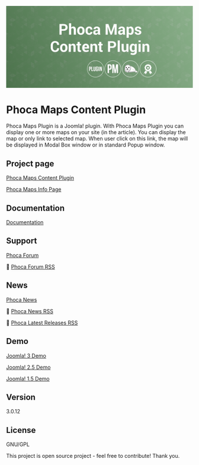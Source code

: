



![Phoca Maps Content Plugin](https://github.com/PhocaCz/PhocaMapsPlugin/blob/master/phocamaps.png?raw=true)

# Phoca Maps Content Plugin



Phoca Maps Plugin is a Joomla! plugin. With Phoca Maps Plugin you can display one or more maps on your site (in the article). You can display the map or only link to selected map. When user click on this link, the map will be displayed in Modal Box window or in standard Popup window.



## Project page

[Phoca Maps Content Plugin](https://www.phoca.cz/phocamaps-plugin)

[Phoca Maps Info Page](https://www.phoca.cz/project/phocamaps-joomla-maps)



## Documentation

[Documentation](https://www.phoca.cz/documentation/category/54-phoca-maps-plugin)





## Support

[Phoca Forum](https://www.phoca.cz/forum)

:bell: [Phoca Forum RSS](https://www.phoca.cz/forum/app.php/feed)



## News

[Phoca News](https://www.phoca.cz/news)

:bell: [Phoca News RSS](https://www.phoca.cz/news?format=feed&type=rss)

:bell: [Phoca Latest Releases RSS](https://www.phoca.cz/download/feed/111?format=feed&type=rss)



## Demo

[Joomla! 3 Demo](https://www.phoca.cz/joomla3demo/phoca-maps-demo)

[Joomla! 2.5 Demo](https://www.phoca.cz/joomlademo/phoca-maps)

[Joomla! 1.5 Demo](https://www.phoca.cz/demo/phoca-maps-demo-component)







## Version

3.0.12



## License

GNU/GPL



This project is open source project - feel free to contribute! Thank you.
